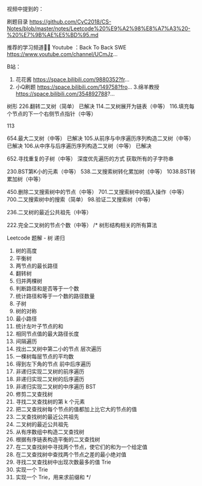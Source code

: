 


视频中提到的：

刷题目录
https://github.com/CyC2018/CS-Notes/blob/master/notes/Leetcode%20%E9%A2%98%E8%A7%A3%20-%20%E7%9B%AE%E5%BD%95.md

推荐的学习频道👍🏻
Youtube ：Back To Back SWE
https://www.youtube.com/channel/UCmJz...

B站：
1. 花花酱
https://space.bilibili.com/9880352?fr...
2. 小Q刷题
https://space.bilibili.com/149758?fro...
3.绵羊教授
https://space.bilibili.com/354892788?...


树形
226.翻转二叉树（简单）   已解决
114.二叉树展开为链表（中等）
116.填充每个节点的下一个右侧节点指针（中等）

113


654.最大二叉树（中等）   已解决
105.从前序与中序遍历序列构造二叉树（中等）  已解决
106.从中序与后序遍历序列构造二叉树（中等）  已解决

652.寻找重复的子树（中等） 深度优先遍历的方式 获取所有的子字符串


230.BST第K小的元素（中等）
538.二叉搜索树转化累加树（中等）
1038.BST转累加树（中等）


450.删除二叉搜索树中的节点（中等）
701.二叉搜索树中的插入操作（中等）
700.二叉搜索树中的搜索（简单）
98.验证二叉搜索树（中等）


236.二叉树的最近公共祖先（中等）

222.完全二叉树的节点个数（中等）
/*
树形结构相关的所有算法

Leetcode 题解 - 树
递归
1. 树的高度
2. 平衡树
3. 两节点的最长路径
4. 翻转树
5. 归并两棵树
6. 判断路径和是否等于一个数
7. 统计路径和等于一个数的路径数量
8. 子树
9. 树的对称
10. 最小路径
11. 统计左叶子节点的和
12. 相同节点值的最大路径长度
13. 间隔遍历
14. 找出二叉树中第二小的节点
层次遍历
1. 一棵树每层节点的平均数
2. 得到左下角的节点
前中后序遍历
1. 非递归实现二叉树的前序遍历
2. 非递归实现二叉树的后序遍历
3. 非递归实现二叉树的中序遍历
BST
1. 修剪二叉查找树
2. 寻找二叉查找树的第 k 个元素
3. 把二叉查找树每个节点的值都加上比它大的节点的值
4. 二叉查找树的最近公共祖先
5. 二叉树的最近公共祖先
6. 从有序数组中构造二叉查找树
7. 根据有序链表构造平衡的二叉查找树
8. 在二叉查找树中寻找两个节点，使它们的和为一个给定值
9. 在二叉查找树中查找两个节点之差的最小绝对值
10. 寻找二叉查找树中出现次数最多的值
Trie
1. 实现一个 Trie
2. 实现一个 Trie，用来求前缀和
 */